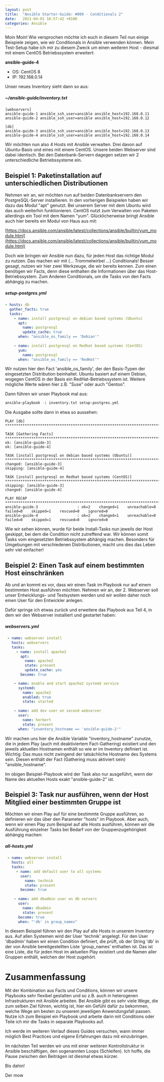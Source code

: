 ```yaml
---
layout: post
title:  "Ansible Starter-Guide: #009 - Conditionals 2" 
date:   2021-04-01 16:57:42 +0100
categories: Ansible
---
```



Moin Moin! Wie versprochen möchte ich euch in diesem Teil nun einige Beispiele zeigen, wie wir Conditionals in Ansible verwenden können. 
Mein Test-Setup habe ich mir zu diesem Zweck um einen weiteren Host - diesmal mit einem CentOS Betriebssystem erweitert:

**ansible-guide-4**
* OS: CentOS 8
* IP: 192.168.0.14

Unser neues Inventory sieht dann so aus:

##### ~/ansible-guide/inventory.txt
```
[webservers]
ansible-guide-1 ansible_ssh_user=ansible ansible_host=192.168.0.11
ansible-guide-2 ansible_ssh_user=ansible ansible_host=192.168.0.12

[db]
ansible-guide-3 ansible_ssh_user=ansible ansible_host=192.168.0.13
ansible-guide-4 ansible_ssh_user=ansible ansible_host=192.168.0.14

```
<!-- excerpt-end -->
Wir möchten nun also 4 Hosts mit Ansible verwalten. Drei davon auf Ubuntu-Basis und eines mit einem CentOS. Unsere beiden Webserver sind dabei identisch. Bei
den Datenbank-Servern dagegen setzen wir 2 unterschiedliche Betriebssysteme ein. 



## Beispiel 1: Paketinstallation auf unterschiedlichen Distributionen

Nehmen wir an, wir möchten nun auf beiden Datenbankservern den PostgreSQL-Server installieren. In den vorherigen Beispielen haben wir dazu das Modul "apt" genutzt. Bei unserem Server mit dem Ubuntu wird das auch weiterhin funktionieren. CentOS nutzt zum Verwalten von Paketen allerdings ein Tool mit dem Namen "yum". Glücklicherweise bringt Ansible auch hier bereits ein Modul von Haus aus mit:

[https://docs.ansible.com/ansible/latest/collections/ansible/builtin/yum_module.html](https://docs.ansible.com/ansible/latest/collections/ansible/builtin/yum_module.html)

Doch wie bringen wir Ansible nun dazu, für jeden Host das richtige Modul zu nutzen. Das machen wir mit (... Trommelwirbel ...) Conditionals!
Besser gesagt, nutzen wir hier zwei Werkzeuge, die wir bereits kennen. Zum einen benötigen wir Facts, denn diese enthalten die Informationen über das Host-Betriebssystem. Zum Anderen Conditionals, um die Tasks von den Facts abhängig zu machen.

##### setup-postgres.yml
```yaml
- hosts: db
  gather_facts: true
  tasks:
    - name: install postgresql on debian based systems (Ubuntu)
      apt:
        name: postgresql
        update_cache: true
      when: "ansible_os_family == 'Debian'"
      
    - name: install postgresql on Redhat based systems (CentOS)
      yum:
        name: postgresql
      when: "ansible_os_family == 'RedHat'"
```

Wir nutzen hier den Fact 'ansible_os_family', der den Basis-Typen der eingesetzten Distribution beinhaltet. Ubuntu basiert auf einem Debian, wogegen CentOS in der Basis ein RedHat-Betriebssystem ist. Weitere mögliche Werte wären hier z.B. "Suse" oder auch "Gentoo".

Dann führen wir unser Playbook mal aus:
```bash
ansible-playbook -i inventory.txt setup-postgres.yml
```

Die Ausgabe sollte dann in etwa so aussehen:
```
PLAY [db] ********************************************************************************************************************************************************

TASK [Gathering Facts] **************************************************************************************************************************************************
ok: [ansible-guide-3]
ok: [ansible-guide-4]

TASK [install postgresql on debian based systems (Ubuntu)] **************************************************************************************************************
changed: [ansible-guide-3]
skipping: [ansible-guide-4]

TASK [install postgresql on Redhat based systems (CentOS)] **************************************************************************************************************
skipping: [ansible-guide-3]
changed: [ansible-guide-4]

PLAY RECAP **************************************************************************************************************************************************************
ansible-guide-3                  : ok=2    changed=1    unreachable=0    failed=0    skipped=1    rescued=0    ignored=0 
ansible-guide-4                  : ok=2    changed=1    unreachable=0    failed=0    skipped=1    rescued=0    ignored=0 
```

Wie wir sehen können, wurde für beide Install-Tasks nun jeweils der Host geskippt, bei dem die Condition nicht zutreffend war. Wir können somit Tasks vom eingesetzten Betriebssystem abhängig machen. Besonders für Umgebungen mit verschiedenen Distributionen, macht uns dies das Leben sehr viel einfacher!

## Beispiel 2: Einen Task auf einem bestimmten Host einschränken

Ab und an kommt es vor, dass wir einen Task im Playbook nur auf einem bestimmten Host ausführen möchten. Nehmen wir an, der 2. Webserver soll unser Entwicklungs- und Testsystem werden und wir wollen daher noch einen User für den Entwickler anlegen.

Dafür springe ich etwas zurück und erweitere das Playbook aus Teil 4, in dem wir den Webserver installiert und gestartet haben:

##### webservers.yml
``` yaml
 - name: webserver install 
   hosts: webservers
   tasks: 
     - name: install apache2
       apt:
         name: apache2
         state: present
         update_cache: yes
       become: true

    - name: enable and start apache2 systemd service
      systemd:
        name: apache2
        enabled: true
        state: started
    
    - name: add dev user on second webserver
      user: 
        name: herbert
        state: present
      when: "inventory_hostname == 'ansible-guide-2'"
```

Wir machen uns hier die Ansible Variable "inventory_hostname" zunutze, die in jedem Play (auch mit deaktiviertem Fact-Gathering) existiert und den jeweils
aktuellen Hostnamen enthält so wie er im Inventory definiert ist. Wichtig: Das muss nicht zwingend der tatsächliche Hostname des Systems sein. Diesen enthält der Fact (Gathering muss aktiviert sein) "ansible_hostname".

Im obigen Beispiel-Playbook wird der Task also nur ausgeführt, wenn der Name des aktuellen Hosts exakt "ansible-guide-2" ist.

## Beispiel 3: Task nur ausführen, wenn der Host Mitglied einer bestimmten Gruppe ist

Möchten wir einen Play auf für eine bestimmte Gruppe ausführen, so definieren wir das über den Parameter "hosts" im Playbook. Aber auch, wenn wir einen Play zum 
Beispiel auf alle Hosts ausführen, können wir die Ausführung einzelner Tasks bei Bedarf von der Gruppenzugehörigkeit abhängig machen:

##### all-hosts.yml

``` yaml
 - name: webserver install 
   hosts: all
   tasks: 
     - name: add default user to all systems
       user:
         name: technik
         state: present
       become: true
    
    - name: add dbadmin user on db servers
      user: 
        name: dbadmin
        state: present
      become: true
      when: "'db' in group_names"
```

In diesem Beispiel führen wir den Play auf alle Hosts in unserem Inventory aus. Auf allen Systemen wird der User 'technik' angelegt. Für den User 'dbadmin' haben wir einen Condition definiert, die prüft, ob der String 'db' in der von Ansible bereitgestellten Liste 'group_names' enthalten ist. Das ist eine Liste, die für jeden Host im aktuellen Play existiert und die Namen aller Gruppen enthält, welchen der Host zugehört.

# Zusammenfassung

Mit der Kombination aus Facts und Conditions, können wir unsere Playbooks sehr flexibel gestalten und so z.B. auch in heterogenen Infrastrukturen mit Ansible arbeiten. Bei Ansible gibt es sehr viele Wege, die zum selben Ziel führen, wichtig ist, hier ein Gefühl dafür zu bekommen, welche Wege am besten zu unserem jeweiligen Anwendungsfall passen. Nutze ich zum Beispiel ein Playbook und arbeite darin mit Conditions oder Teile ich mir die Tasks in separate Playbooks auf. 

Ich werde im weiteren Verlauf dieses Guides versuchen, wann immer möglich Best Practices und eigene Erfahrungen dazu mit einzubringen. 

Im nächsten Teil werden wir uns mit einer weiteren Kontrollstruktur in Ansible beschäftigen, den sogenannten Loops (Schleifen). Ich hoffe, die Pause zwischen den Beiträgen ist diesmal etwas kürzer. 

Bis dahin!

Der mow













